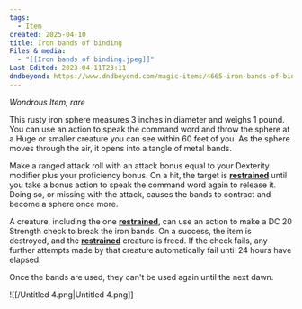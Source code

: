 ```yaml
---
tags:
  - Item
created: 2025-04-10
title: Iron bands of binding
Files & media:
  - "[[Iron bands of binding.jpeg]]"
Last Edited: 2023-04-11T23:11
dndbeyond: https://www.dndbeyond.com/magic-items/4665-iron-bands-of-binding
---
```


_Wondrous Item, rare_

This rusty iron sphere measures 3 inches in diameter and weighs 1 pound. You can use an action to speak the command word and throw the sphere at a Huge or smaller creature you can see within 60 feet of you. As the sphere moves through the air, it opens into a tangle of metal bands.

Make a ranged attack roll with an attack bonus equal to your Dexterity modifier plus your proficiency bonus. On a hit, the target is [**restrained**](https://www.dndbeyond.com/compendium/rules/basic-rules/appendix-a-conditions#Restrained) until you take a bonus action to speak the command word again to release it. Doing so, or missing with the attack, causes the bands to contract and become a sphere once more.

A creature, including the one [**restrained**](https://www.dndbeyond.com/compendium/rules/basic-rules/appendix-a-conditions#Restrained), can use an action to make a DC 20 Strength check to break the iron bands. On a success, the item is destroyed, and the [**restrained**](https://www.dndbeyond.com/compendium/rules/basic-rules/appendix-a-conditions#Restrained) creature is freed. If the check fails, any further attempts made by that creature automatically fail until 24 hours have elapsed.

Once the bands are used, they can't be used again until the next dawn.

![[/Untitled 4.png|Untitled 4.png]]
